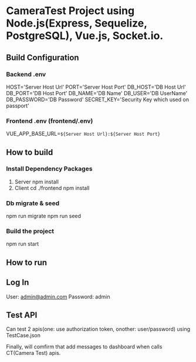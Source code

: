 # CameraTest Project using Node.js(Express, Sequelize, PostgreSQL), Vue.js, Socket.io.

## Build Configuration
### Backend .env
HOST='Server Host Url'
PORT='Server Host Port'
DB_HOST='DB Host Url'
DB_PORT='DB Host Port'
DB_NAME='DB Name'
DB_USER='DB UserName'
DB_PASSWORD='DB Password'
SECRET_KEY='Security Key which used on passport'
### Frontend .env (frontend/.env)
VUE_APP_BASE_URL=`${Server Host Url}:${Server Host Port}`

## How to build
### Install Dependency Packages
1. Server
npm install
2. Client
cd ./frontend
npm install

### Db migrate & seed
npm run migrate
npm run seed

### Build the project
npm run start

## How to run
## Log In
User: admin@admin.com
Password: admin

## Test API
Can test 2 apis(one: use authorization token, onother: user/password) using TestCase.json

Finally, will comfirm that add messages to dashboard when calls CT(Camera Test) apis.
